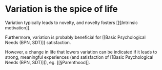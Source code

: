 # Variation is the spice of life
Variation typically leads to novelty, and novelty fosters [[§Intrinsic motivation]].

Furthermore, variation is probably beneficial for [[Basic Psychological Needs (BPN, SDT)]] satisfaction.

However, a change in life that lowers variation can be indicated if it leads to strong, meaningful experiences (and satisfaction of [[Basic Psychological Needs (BPN, SDT)]]), eg. [[§Parenthood]].

<!-- #p1 -->

<!-- {BearID:96361951-A0A9-4277-B29A-B98FAAEC802D-34673-0000326640C286D0} -->
